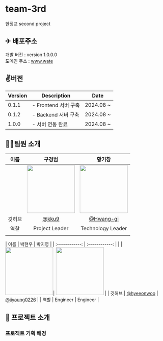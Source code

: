# team-3rd
한정교 second project 
## ✈ 배포주소

개발 버전 : version 1.0.0.0 </br>
도메인 주소 : www.wate </br>

## ✌️버전
| Version | Description | Date |
| --- | --- | --- |
| 0.1.1 | - Frontend 서버 구축 | 2024.08 ~ |
| 0.1.2 | - Backend 서버 구축 | 2024.08 ~ |
| 1.0.0 | - 서버 연동 완료 | 2024.08 ~ |



## 🧑‍💻팀원 소개

| 이름 | 구경범 | 황기창 |
| :------------: | :------------: | :------------: |
|  | <img src="https://avatars.githubusercontent.com/u/174182609?v=4" width="150" /> | <img src="https://avatars.githubusercontent.com/u/154039941?v=4" width="150" /> |
| 깃허브 | [@kku9](https://github.com/kku9) | [@Hwang-gi](https://github.com/Hawng-gi) |
| 역할 | Project Leader | Technology Leader|
|  |  |  |  |

| 이름 | 박현우 | 박지영 |
| :------------: | :------------: |
|  | <img src="https://avatars.githubusercontent.com/u/96418737?v=4" width="150" />| <img src="https://avatars.githubusercontent.com/u/174774514?v=4" width="150" /> |
| 깃허브 | [@hyeeonwoo](https://github.com/hyeeonwoo) | [@jiyoung0226](https://github.com/jiyoung0226) |
| 역할 | Engineer | Engineer |



## 📌 프로젝트 소개


### 프로젝트 기획 배경
